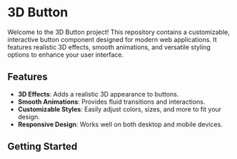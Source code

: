 # 3D Button

Welcome to the 3D Button project! This repository contains a customizable, interactive button component designed for modern web applications. It features realistic 3D effects, smooth animations, and versatile styling options to enhance your user interface.

## Features

- **3D Effects**: Adds a realistic 3D appearance to buttons.
- **Smooth Animations**: Provides fluid transitions and interactions.
- **Customizable Styles**: Easily adjust colors, sizes, and more to fit your design.
- **Responsive Design**: Works well on both desktop and mobile devices.

## Getting Started
   
